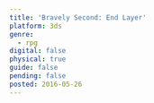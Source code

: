 ```yaml
---
title: 'Bravely Second: End Layer'
platform: 3ds
genre:
  - rpg
digital: false
physical: true
guide: false
pending: false
posted: 2016-05-26
---
```

